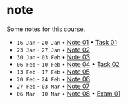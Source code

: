 # note
Some notes for this course.

+ `16 Jan` - `20 Jan` &bull; [Note 01](01/README.md) &bull; [Task 01](https://github.com/dudung/fi4002-01-2022-2/issues/1)
+ `23 Jan` - `27 Jan` &bull; [Note 02](02/README.md)
+ `30 Jan` - `03 Feb` &bull; [Note 03](03/README.md)
+ `06 Feb` - `10 Feb` &bull; [Note 04](04/README.md) &bull; [Task 02](https://github.com/dudung/fi4002-01-2022-2/issues/2)
+ `13 Feb` - `17 Feb` &bull; [Note 05](05/README.md)
+ `20 Feb` - `24 Feb` &bull; [Note 06](06/README.md)
+ `27 Feb` - `03 Mar` &bull; [Note 07](07/README.md)
+ `06 Mar` - `10 Mar` &bull; [Note 08](08/README.md) &bull; [Exam 01]()
